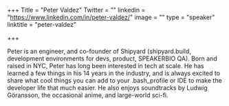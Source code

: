 +++
Title = "Peter Valdez"
Twitter = ""
linkedin = "https://www.linkedin.com/in/peter-valdez/"
image = ""
type = "speaker"
linktitle = "peter-valdez"

+++

Peter is an engineer, and co-founder of Shipyard (shipyard.build, development environments for devs, product, SPEAKERBIO QA). Born and raised in NYC, Peter has long been interested in tech at scale. He has learned a few things in his 14 years in the industry, and is always excited to share what cool things you can add to your .bash_profile or IDE to make the developer life that much easier. He also enjoys soundtracks by Ludwig Göransson, the occasional anime, and large-world sci-fi.

